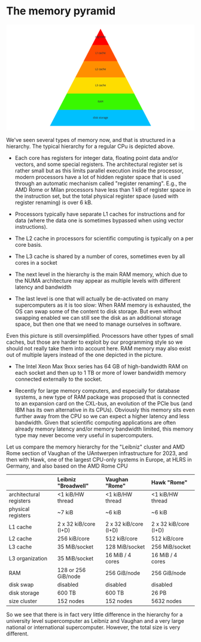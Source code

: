 # The memory pyramid

![Memory pyramid](../img/C03_S02_01_Memory_pyramid.png)

We've seen several types of memory now, and that is structured in a hierarchy.
The typical hierarchy for a regular CPu is depicted above.

-   Each core has registers for integer data, floating point data and/or vectors,
    and some special registers. The architectural register set is rather small but as this
    limits parallel execution inside the processor, modern processors have a lot of
    hidden register space that is used through an automatic mechanism called 
    "register renaming". E.g., the AMD Rome or Milan processors have less than 1 kB 
    of register space in the instruction set, but the total physical register space
    (used with register renaming) is over 6 kB.

-   Processors typically have separate L1 caches for instructions and for data
    (where the data one is sometimes bypassed when using vector instructions).

-   The L2 cache in processors for scientific computing is typically on a per core
    basis.

-   The L3 cache is shared by a number of cores, sometimes even by all cores in 
    a socket

-   The next level in the hierarchy is the main RAM memory, which due to the NUMA
    architecture may appear as multiple levels with different latency and bandwidth

-   The last level is one that will actually be de-activated on many supercomputers
    as it is too slow: When RAM memory is exhausted, the OS can swap some of the
    content to disk storage. But even without swapping enabled we can still see
    the disk as an additional storage space, but then one that we need to 
    manage ourselves in software.

Even this picture is still oversimplified. Processors have other types of small caches,
but those are harder to exploit by our programming style so we should not really take
them into account here. RAM memory may also exist out of multiple layers instead of the
one depicted in the picture.

-   The Intel Xeon Max 9xxx series has 64 GB of high-bandwidth RAM on each socket and then
    up to 1 TB or more of lower bandwidth memory connected externally to the socket.

-   Recently for large memory computers, and especially for database systems, a new type
    of RAM package was proposed that is connected to an expansion card on the CXL-bus,
    an evolution of the PCIe bus (and IBM has its own alternative in its CPUs). 
    Obviously this memory sits even further away from the CPU so we can expect a higher
    latency and less bandwidth. Given that scientific computing applications are often
    already memory latency and/or memory bandwidth limited, this memory type may never
    become very useful in supercomputers.

Let us compare the memory hierarchy for the "Leibniz" cluster and AMD Rome section of
Vaughan of the UAntwerpen infrastructure for 2023, and then with Hawk, one of the largest
CPU-only systems in Europe, at HLRS in Germany, and also based on the AMD Rome CPU

|                         | Leibniz "Broadwell"   | Vaughan "Rome"        | Hawk "Rome"           |
|:------------------------|:----------------------|:----------------------|:----------------------|
| architectural registers | <1 kiB/HW thread      | <1 kiB/HW thread      | <1 kiB/HW thread      |
| physical registers      | ~7 kiB                | ~6 kiB                | ~6 kiB                |
| L1 cache                | 2 x 32 kiB/core (I+D) | 2 x 32 kiB/core (I+D) | 2 x 32 kiB/core (I+D) |
| L2 cache                | 256 kiB/core          | 512 kiB/core          | 512 kiB/core          |
| L3 cache                | 35 MiB/socket         | 128 MiB/socket        | 256 MiB/socket        |
| L3 organization         | 35 MiB/socket         | 16 MiB / 4 cores      | 16 MiB / 4 cores      |
| RAM                     | 128 or 256 GiB/node   | 256 GiB/node          | 256 GiB/node          |
| disk swap               | disabled              | disabled              | disabled              |
| disk storage            | 600 TB                | 600 TB                | 26 PB                 |
| size cluster            | 152 nodes             | 152 nodes             | 5632 nodes            |

So we see that there is in fact very little difference in the hierarchy for a university level 
supercomputer as Leibniz and Vaughan and a very large national or international supercomputer.
However, the total size is very different.


